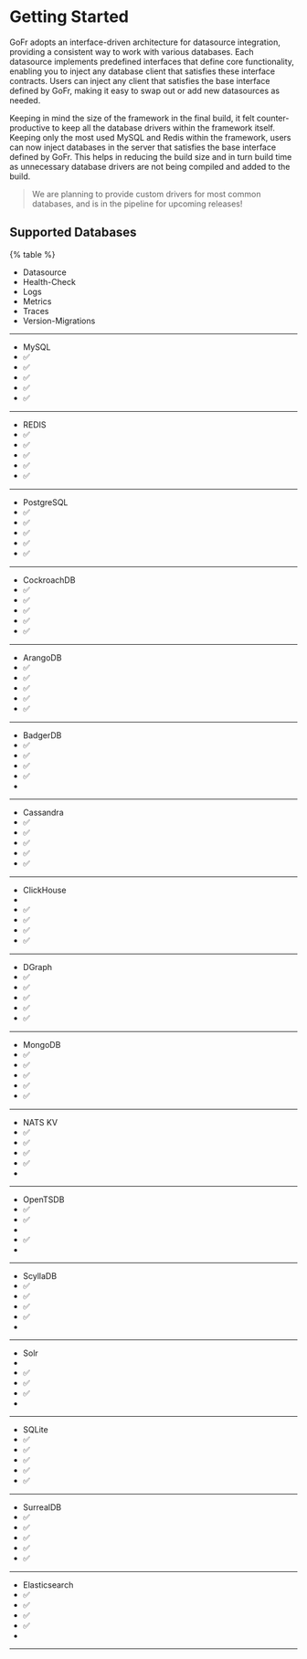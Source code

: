 # Getting Started
GoFr adopts an interface-driven architecture for datasource integration, providing a consistent way to work with various databases.
Each datasource implements predefined interfaces that define core functionality, enabling you to inject any database client that satisfies these interface contracts.
Users can inject any client that satisfies the base interface defined by GoFr, making it easy to swap out or add new datasources as needed.


Keeping in mind the size of the framework in the final build, it felt counter-productive to keep all the database drivers within
the framework itself. Keeping only the most used MySQL and Redis within the framework, users can now inject databases
in the server that satisfies the base interface defined by GoFr. This helps in reducing the build size and in turn build time
as unnecessary database drivers are not being compiled and added to the build.

> We are planning to provide custom drivers for most common databases, and is in the pipeline for upcoming releases!

## Supported Databases

{% table %}

- Datasource
- Health-Check
- Logs
- Metrics
- Traces
- Version-Migrations

---

-  MySQL
- ✅
- ✅
- ✅
- ✅
- ✅

---

-  REDIS
- ✅
- ✅
- ✅
- ✅
- ✅

---

-  PostgreSQL
- ✅
- ✅
- ✅
- ✅
- ✅

---

-  CockroachDB
- ✅
- ✅
- ✅
- ✅
- ✅

---

-  ArangoDB
- ✅
- ✅
- ✅
- ✅
- ✅

---


-  BadgerDB
- ✅
- ✅
- ✅
- ✅
-

---

-  Cassandra
- ✅
- ✅
- ✅
- ✅
- ✅

---

-  ClickHouse
-
- ✅
- ✅
- ✅
- ✅

---

-  DGraph
- ✅
- ✅
- ✅
- ✅
- ✅

---

-  MongoDB
- ✅
- ✅
- ✅
- ✅
- ✅

---
-  NATS KV
- ✅
- ✅
- ✅
- ✅
-
---

-  OpenTSDB
- ✅
- ✅
-
- ✅
-
---

-  ScyllaDB
- ✅
- ✅
- ✅
- ✅
-
---

-  Solr
-
- ✅
- ✅
- ✅
-
---

-  SQLite
- ✅
- ✅
- ✅
- ✅
- ✅
---

-  SurrealDB
- ✅
- ✅
- ✅
- ✅
- ✅
---

-  Elasticsearch
- ✅
- ✅
- ✅
- ✅
- 

---


















